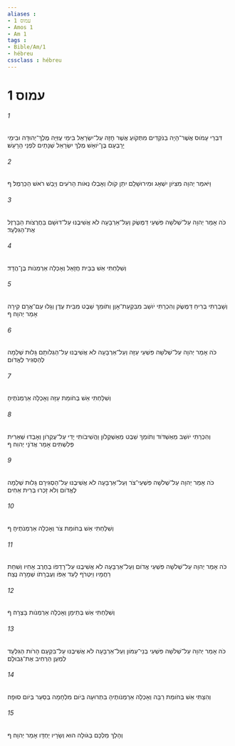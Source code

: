```yaml
---
aliases : 
- עמוס 1
- Amos 1
- Am 1
tags : 
- Bible/Am/1
- hébreu
cssclass : hébreu
---
```


# עמוס 1

###### 1
דִּבְרֵי עָמֹוס אֲשֶׁר־הָיָה בַנֹּקְדִים מִתְּקֹועַ אֲשֶׁר חָזָה עַל־יִשְׂרָאֵל בִּימֵי עֻזִּיָּה מֶלֶךְ־יְהוּדָה וּבִימֵי יָרָבְעָם בֶּן־יֹואָשׁ מֶלֶךְ יִשְׂרָאֵל שְׁנָתַיִם לִפְנֵי הָרָעַשׁ׃
###### 2
וַיֹּאמַר יְהוָה מִצִּיֹּון יִשְׁאָג וּמִירוּשָׁלִַם יִתֵּן קֹולֹו וְאָבְלוּ נְאֹות הָרֹעִים וְיָבֵשׁ רֹאשׁ הַכַּרְמֶל׃ ף
###### 3
כֹּה אָמַר יְהוָה עַל־שְׁלֹשָׁה פִּשְׁעֵי דַמֶּשֶׂק וְעַל־אַרְבָּעָה לֹא אֲשִׁיבֶנּוּ עַל־דּוּשָׁם בַּחֲרֻצֹות הַבַּרְזֶל אֶת־הַגִּלְעָד׃
###### 4
וְשִׁלַּחְתִּי אֵשׁ בְּבֵית חֲזָאֵל וְאָכְלָה אַרְמְנֹות בֶּן־הֲדָד׃
###### 5
וְשָׁבַרְתִּי בְּרִיחַ דַּמֶּשֶׂק וְהִכְרַתִּי יֹושֵׁב מִבִּקְעַת־אָוֶן וְתֹומֵךְ שֵׁבֶט מִבֵּית עֶדֶן וְגָלוּ עַם־אֲרָם קִירָה אָמַר יְהוָה׃ ף
###### 6
כֹּה אָמַר יְהוָה עַל־שְׁלֹשָׁה פִּשְׁעֵי עַזָּה וְעַל־אַרְבָּעָה לֹא אֲשִׁיבֶנּוּ עַל־הַגְלֹותָם גָּלוּת שְׁלֵמָה לְהַסְגִּיר לֶאֱדֹום׃
###### 7
וְשִׁלַּחְתִּי אֵשׁ בְּחֹומַת עַזָּה וְאָכְלָה אַרְמְנֹתֶיהָ׃
###### 8
וְהִכְרַתִּי יֹושֵׁב מֵאַשְׁדֹּוד וְתֹומֵךְ שֵׁבֶט מֵאַשְׁקְלֹון וַהֲשִׁיבֹותִי יָדִי עַל־עֶקְרֹון וְאָבְדוּ שְׁאֵרִית פְּלִשְׁתִּים אָמַר אֲדֹנָי יְהוִה׃ ף
###### 9
כֹּה אָמַר יְהוָה עַל־שְׁלֹשָׁה פִּשְׁעֵי־צֹר וְעַל־אַרְבָּעָה לֹא אֲשִׁיבֶנּוּ עַל־הַסְגִּירָם גָּלוּת שְׁלֵמָה לֶאֱדֹום וְלֹא זָכְרוּ בְּרִית אַחִים׃
###### 10
וְשִׁלַּחְתִּי אֵשׁ בְּחֹומַת צֹר וְאָכְלָה אַרְמְנֹתֶיהָ׃ ף
###### 11
כֹּה אָמַר יְהוָה עַל־שְׁלֹשָׁה פִּשְׁעֵי אֱדֹום וְעַל־אַרְבָּעָה לֹא אֲשִׁיבֶנּוּ עַל־רָדְפֹו בַחֶרֶב אָחִיו וְשִׁחֵת רַחֲמָיו וַיִּטְרֹף לָעַד אַפֹּו וְעֶבְרָתֹו שְׁמָרָה נֶצַח׃
###### 12
וְשִׁלַּחְתִּי אֵשׁ בְּתֵימָן וְאָכְלָה אַרְמְנֹות בָּצְרָה׃ ף
###### 13
כֹּה אָמַר יְהוָה עַל־שְׁלֹשָׁה פִּשְׁעֵי בְנֵי־עַמֹּון וְעַל־אַרְבָּעָה לֹא אֲשִׁיבֶנּוּ עַל־בִּקְעָם הָרֹות הַגִּלְעָד לְמַעַן הַרְחִיב אֶת־גְּבוּלָם׃
###### 14
וְהִצַּתִּי אֵשׁ בְּחֹומַת רַבָּה וְאָכְלָה אַרְמְנֹותֶיהָ בִּתְרוּעָה בְּיֹום מִלְחָמָה בְּסַעַר בְּיֹום סוּפָה׃
###### 15
וְהָלַךְ מַלְכָּם בַּגֹּולָה הוּא וְשָׂרָיו יַחְדָּו אָמַר יְהוָה׃ ף

